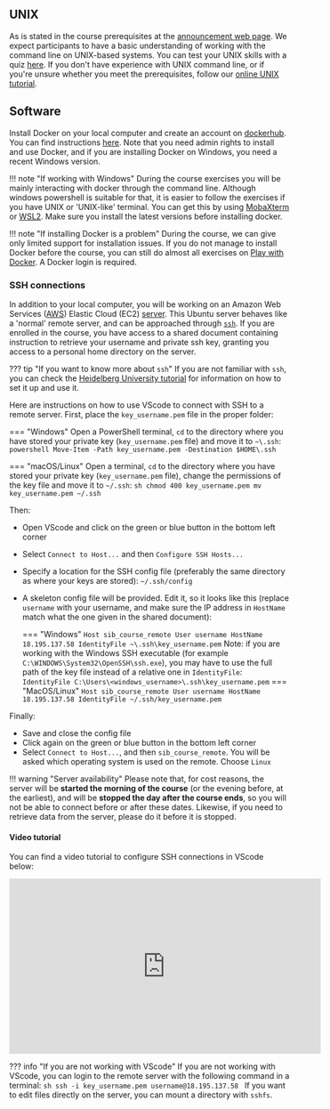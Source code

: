 
## UNIX

As is stated in the course prerequisites at the [announcement web page](https://www.sib.swiss/training/course/20251009_DOCK). We expect participants to have a basic understanding of working with the command line on UNIX-based systems. You can test your UNIX skills with a quiz [here](https://docs.google.com/forms/d/e/1FAIpQLSd2BEWeOKLbIRGBT_aDEGPce1FOaVYBbhBiaqcaHoBKNB27MQ/viewform?usp=sf_link). If you don't have experience with UNIX command line, or if you're unsure whether you meet the prerequisites, follow our [online UNIX tutorial](https://edu.sib.swiss/pluginfile.php/2878/mod_resource/content/4/couselab-html/content.html).

## Software

Install Docker on your local computer and create an account on [dockerhub](https://hub.docker.com/). You can find instructions [here](https://docs.docker.com/get-docker/). Note that you need admin rights to install and use Docker, and if you are installing Docker on Windows, you need a recent Windows version.

!!! note "If working with Windows"
    During the course exercises you will be mainly interacting with docker through the command line. Although windows powershell is suitable for that, it is easier to follow the exercises if you have UNIX or 'UNIX-like' terminal. You can get this by using [MobaXterm](https://mobaxterm.mobatek.net/ "get MobaXterm") or [WSL2](https://docs.microsoft.com/en-us/windows/wsl/install). Make sure you install the latest versions before installing docker. 

!!! note "If installing Docker is a problem"
    During the course, we can give only limited support for installation issues. If you do not manage to install Docker before the course, you can still do almost all exercises on [Play with Docker](https://labs.play-with-docker.com/). A Docker login is required.

### SSH connections

In addition to your local computer, you will be working on an Amazon Web Services ([AWS](https://aws.amazon.com/)) Elastic Cloud (EC2) [server](https://aws.amazon.com/ec2/). This Ubuntu server behaves like a 'normal' remote server, and can be approached through [`ssh`](https://man7.org/linux/man-pages/man1/ssh.1.html). If you are enrolled in the course, you have access to a shared document containing instruction to retrieve your username and private ssh key, granting you access to a personal home directory on the server.

??? tip "If you want to know more about `ssh`"
    If you are not familiar with `ssh`, you can check the [Heidelberg University tutorial](https://zah.uni-heidelberg.de/it-guide/ssh-tutorial-linux) for information on how to set it up and use it.

Here are instructions on how to use VScode to connect with SSH to a remote server. First, place the `key_username.pem` file in the proper folder:

=== "Windows"
    Open a PowerShell terminal, `cd` to the directory where you have stored your private key (`key_username.pem` file) and move it to `~\.ssh`:
    ```powershell
    Move-Item -Path key_username.pem -Destination $HOME\.ssh
    ```

=== "macOS/Linux"
    Open a terminal, `cd` to the directory where you have stored your private key (`key_username.pem` file), change the permissions of the key file and move it to `~/.ssh`:
    ```sh
    chmod 400 key_username.pem
    mv key_username.pem ~/.ssh
    ```

Then:

* Open VScode and click on the green or blue button in the bottom left corner
* Select `Connect to Host...` and then `Configure SSH Hosts...`
* Specify a location for the SSH config file (preferably the same directory as where your keys are stored): `~/.ssh/config`
* A skeleton config file will be provided. Edit it, so it looks like this (replace `username` with your username, and make sure the IP address in `HostName` match what the one given in the shared document):

    === "Windows"
        ```
        Host sib_course_remote
            User username
            HostName 18.195.137.58
            IdentityFile ~\.ssh\key_username.pem
        ```
        Note: if you are working with the Windows SSH executable (for example `C:\WINDOWS\System32\OpenSSH\ssh.exe`), you may have to use the full path of the key file instead of a relative one in `IdentityFile`:
        ```
            IdentityFile C:\Users\<windows_username>\.ssh\key_username.pem
        ```
    === "MacOS/Linux"
        ```
        Host sib_course_remote
            User username
            HostName 18.195.137.58
            IdentityFile ~/.ssh/key_username.pem
        ```

Finally:

* Save and close the config file
* Click again on the green or blue button in the bottom left corner
* Select `Connect to Host...`, and then `sib_course_remote`. You will be asked which operating system is used on the remote. Choose `Linux`


!!! warning "Server availability"
    Please note that, for cost reasons, the server will be **started the morning of the course** (or the evening before, at the earliest), and will be **stopped the day after the course ends**, so you will not be able to connect before or after these dates. Likewise, if you need to retrieve data from the server, please do it before it is stopped.

#### Video tutorial

You can find a video tutorial to configure SSH connections in VScode below:
<iframe width="560" height="315" src="https://www.youtube.com/embed/cOopQQIL8JU" title="YouTube video player" frameborder="0" allow="accelerometer; autoplay; clipboard-write; encrypted-media; gyroscope; picture-in-picture" allowfullscreen></iframe>

??? info "If you are not working with VScode"
    If you are not working with VScode, you can login to the remote server with the following command in a terminal:
    ```sh
    ssh -i key_username.pem username@18.195.137.58
    ```
    If you want to edit files directly on the server, you can mount a directory with `sshfs`.

